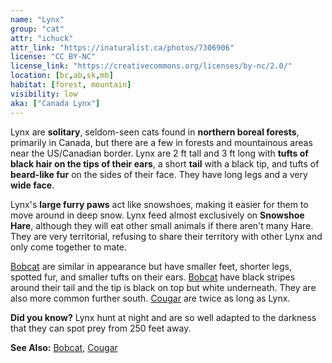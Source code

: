 ```yaml
---
name: "Lynx"
group: "cat"
attr: "ichuck"
attr_link: "https://inaturalist.ca/photos/7306906"
license: "CC BY-NC"
license_link: "https://creativecommons.org/licenses/by-nc/2.0/"
location: [bc,ab,sk,mb]
habitat: [forest, mountain]
visibility: low
aka: ["Canada Lynx"]
---
```

Lynx are **solitary**, seldom-seen cats found in **northern boreal forests**, primarily in Canada, but there are a few in forests and mountainous areas near the US/Canadian border. Lynx are 2 ft tall and 3 ft long with **tufts of black hair **on the** tips **of their** ears**, a short **tail** with a black tip, and tufts of **beard-like fur** on the sides of their face. They have long legs and a very **wide face**.

Lynx's **large furry paws** act like snowshoes, making it easier for them to move around in deep snow. Lynx feed almost exclusively on __Snowshoe Hare__, although they will eat other small animals if there aren't many Hare. They are very territorial, refusing to share their territory with other Lynx and only come together to mate.

[Bobcat](/{{section}}/bobcat) are similar in appearance but have smaller feet, shorter legs, spotted fur, and smaller tufts on their ears. [Bobcat](/{{section}}/bobcat) have black stripes around their tail and the tip is black on top but white underneath. They are also more common further south. [Cougar](/{{section}}/cougar) are twice as long as Lynx.

**Did you know?** Lynx hunt at night and are so well adapted to the darkness that they can spot prey from 250 feet away.

<!-- generated, do not edit -->
**See Also:**
[Bobcat](/{{section}}/bobcat),
[Cougar](/{{section}}/cougar)
